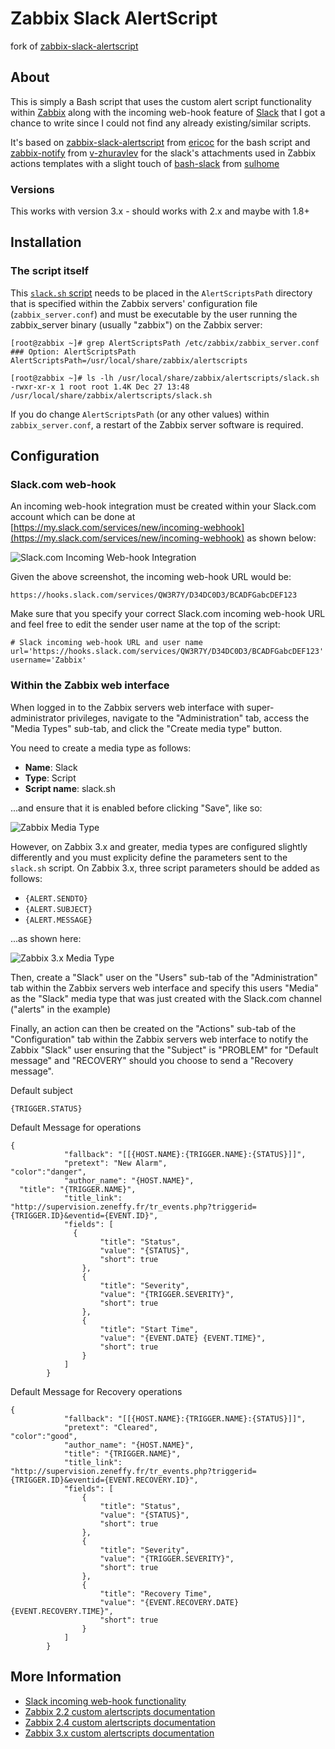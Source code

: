 Zabbix Slack AlertScript
========================

fork of [zabbix-slack-alertscript](https://github.com/ericoc) 

About
-----
This is simply a Bash script that uses the custom alert script functionality within [Zabbix](http://www.zabbix.com/) along with the incoming web-hook feature of [Slack](https://slack.com/) that I got a chance to write since I could not find any already existing/similar scripts.

It's based on [zabbix-slack-alertscript](https://github.com/ericoc) from [ericoc](https://github.com/ericoc) for the bash script and [zabbix-notify](https://github.com/v-zhuravlev/zabbix-notify) from [v-zhuravlev](https://github.com/v-zhuravlev) for the slack's attachments used in Zabbix actions templates with a slight touch of [bash-slack](https://github.com/sulhome/bash-slack) from [sulhome](https://github.com/sulhome)

### Versions
This works with version 3.x - should works with 2.x and maybe with 1.8+

Installation
------------

### The script itself

This [`slack.sh` script](https://github.com/jraigneau/zabbix-slack-alertscript/raw/master/slack.sh) needs to be placed in the `AlertScriptsPath` directory that is specified within the Zabbix servers' configuration file (`zabbix_server.conf`) and must be executable by the user running the zabbix_server binary (usually "zabbix") on the Zabbix server:

	[root@zabbix ~]# grep AlertScriptsPath /etc/zabbix/zabbix_server.conf
	### Option: AlertScriptsPath
	AlertScriptsPath=/usr/local/share/zabbix/alertscripts

	[root@zabbix ~]# ls -lh /usr/local/share/zabbix/alertscripts/slack.sh
	-rwxr-xr-x 1 root root 1.4K Dec 27 13:48 /usr/local/share/zabbix/alertscripts/slack.sh

If you do change `AlertScriptsPath` (or any other values) within `zabbix_server.conf`, a restart of the Zabbix server software is required.

Configuration
-------------

### Slack.com web-hook

An incoming web-hook integration must be created within your Slack.com account which can be done at [https://my.slack.com/services/new/incoming-webhook](https://my.slack.com/services/new/incoming-webhook) as shown below:

![Slack.com Incoming Web-hook Integration](https://pictures.ericoc.com/github/newapi/slack-integration.png "Slack.com Incoming Web-hook Integration")

Given the above screenshot, the incoming web-hook URL would be:

	https://hooks.slack.com/services/QW3R7Y/D34DC0D3/BCADFGabcDEF123
	
Make sure that you specify your correct Slack.com incoming web-hook URL and feel free to edit the sender user name at the top of the script:

	# Slack incoming web-hook URL and user name
	url='https://hooks.slack.com/services/QW3R7Y/D34DC0D3/BCADFGabcDEF123'
	username='Zabbix'


### Within the Zabbix web interface

When logged in to the Zabbix servers web interface with super-administrator privileges, navigate to the "Administration" tab, access the "Media Types" sub-tab, and click the "Create media type" button.

You need to create a media type as follows:

* **Name**: Slack
* **Type**: Script
* **Script name**: slack.sh

...and ensure that it is enabled before clicking "Save", like so:

![Zabbix Media Type](https://pictures.ericoc.com/github/zabbix-mediatype.png "Zabbix Media Type")

However, on Zabbix 3.x and greater, media types are configured slightly differently and you must explicity define the parameters sent to the `slack.sh` script. On Zabbix 3.x, three script parameters should be added as follows:

* `{ALERT.SENDTO}`
* `{ALERT.SUBJECT}`
* `{ALERT.MESSAGE}`

...as shown here:

![Zabbix 3.x Media Type](https://pictures.ericoc.com/github/zabbix3-mediatype.png "Zabbix 3.x Media Type")

Then, create a "Slack" user on the "Users" sub-tab of the "Administration" tab within the Zabbix servers web interface and specify this users "Media" as the "Slack" media type that was just created with the Slack.com channel ("alerts" in the example)

Finally, an action can then be created on the "Actions" sub-tab of the "Configuration" tab within the Zabbix servers web interface to notify the Zabbix "Slack" user ensuring that the "Subject" is "PROBLEM" for "Default message" and "RECOVERY" should you choose to send a "Recovery message".

Default subject

	{TRIGGER.STATUS}

Default Message for operations

	{
	            "fallback": "[[{HOST.NAME}:{TRIGGER.NAME}:{STATUS}]]",
	            "pretext": "New Alarm",
	"color":"danger",
	            "author_name": "{HOST.NAME}",
	  "title": "{TRIGGER.NAME}",
	            "title_link": "http://supervision.zeneffy.fr/tr_events.php?triggerid={TRIGGER.ID}&eventid={EVENT.ID}",
	            "fields": [         
	              {
	                    "title": "Status",
	                    "value": "{STATUS}",
	                    "short": true
	                },
	                {
	                    "title": "Severity",
	                    "value": "{TRIGGER.SEVERITY}",
	                    "short": true
	                },
	                {
	                    "title": "Start Time",
	                    "value": "{EVENT.DATE} {EVENT.TIME}",
	                    "short": true
	                }  
	            ]
	        }

Default Message for Recovery operations

	{
	            "fallback": "[[{HOST.NAME}:{TRIGGER.NAME}:{STATUS}]]",
	            "pretext": "Cleared",
	"color":"good",
	            "author_name": "{HOST.NAME}",
	            "title": "{TRIGGER.NAME}",
	            "title_link": "http://supervision.zeneffy.fr/tr_events.php?triggerid={TRIGGER.ID}&eventid={EVENT.RECOVERY.ID}",
	            "fields": [
	                {
	                    "title": "Status",
	                    "value": "{STATUS}",
	                    "short": true
	                },
	                {
	                    "title": "Severity",
	                    "value": "{TRIGGER.SEVERITY}",
	                    "short": true
	                },
	                {
	                    "title": "Recovery Time",
	                    "value": "{EVENT.RECOVERY.DATE} {EVENT.RECOVERY.TIME}",
	                    "short": true
	                }                
	            ]
	        }


More Information
----------------
* [Slack incoming web-hook functionality](https://my.slack.com/services/new/incoming-webhook)
* [Zabbix 2.2 custom alertscripts documentation](https://www.zabbix.com/documentation/2.2/manual/config/notifications/media/script)
* [Zabbix 2.4 custom alertscripts documentation](https://www.zabbix.com/documentation/2.4/manual/config/notifications/media/script)
* [Zabbix 3.x custom alertscripts documentation](https://www.zabbix.com/documentation/3.0/manual/config/notifications/media/script)
